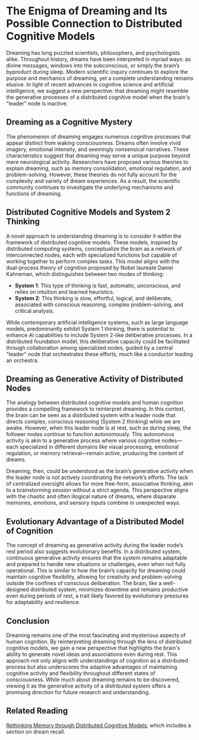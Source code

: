 # The Enigma of Dreaming and Its Possible Connection to Distributed Cognitive Models

Dreaming has long puzzled scientists, philosophers, and psychologists alike. Throughout history, dreams have been interpreted in myriad ways: as divine messages, windows into the subconscious, or simply the brain’s byproduct during sleep. Modern scientific inquiry continues to explore the purpose and mechanics of dreaming, yet a complete understanding remains elusive. In light of recent advances in cognitive science and artificial intelligence, we suggest a new perspective: that dreaming might resemble the generative processes of a distributed cognitive model when the brain's "leader" node is inactive.

## Dreaming as a Cognitive Mystery

The phenomenon of dreaming engages numerous cognitive processes that appear distinct from waking consciousness. Dreams often involve vivid imagery, emotional intensity, and seemingly nonsensical narratives. These characteristics suggest that dreaming may serve a unique purpose beyond mere neurological activity. Researchers have proposed various theories to explain dreaming, such as memory consolidation, emotional regulation, and problem-solving. However, these theories do not fully account for the complexity and variety of dream experiences. As a result, the scientific community continues to investigate the underlying mechanisms and functions of dreaming.

## Distributed Cognitive Models and System 2 Thinking

A novel approach to understanding dreaming is to consider it within the framework of distributed cognitive models. These models, inspired by distributed computing systems, conceptualize the brain as a network of interconnected nodes, each with specialized functions but capable of working together to perform complex tasks. This model aligns with the dual-process theory of cognition proposed by Nobel laureate Daniel Kahneman, which distinguishes between two modes of thinking:

- **System 1**: This type of thinking is fast, automatic, unconscious, and relies on intuition and learned heuristics.
- **System 2**: This thinking is slow, effortful, logical, and deliberate, associated with conscious reasoning, complex problem-solving, and critical analysis.

While contemporary artificial intelligence systems, such as large language models, predominantly exhibit System 1 thinking, there is potential to enhance AI capabilities to include System 2-like deliberative processes. In a distributed foundation model, this deliberative capacity could be facilitated through collaboration among specialized nodes, guided by a central "leader" node that orchestrates these efforts, much like a conductor leading an orchestra.

## Dreaming as Generative Activity of Distributed Nodes

The analogy between distributed cognitive models and human cognition provides a compelling framework to reinterpret dreaming. In this context, the brain can be seen as a distributed system with a leader node that directs complex, conscious reasoning (System 2 thinking) while we are awake. However, when this leader node is at rest, such as during sleep, the follower nodes continue to function autonomously. This autonomous activity is akin to a generative process where various cognitive nodes—each specialized in different domains like visual processing, emotional regulation, or memory retrieval—remain active, producing the content of dreams.

Dreaming, then, could be understood as the brain’s generative activity when the leader node is not actively coordinating the network’s efforts. The lack of centralized oversight allows for more free-form, associative thinking, akin to a brainstorming session without a strict agenda. This perspective aligns with the chaotic and often illogical nature of dreams, where disparate memories, emotions, and sensory inputs combine in unexpected ways.

## Evolutionary Advantage of a Distributed Model of Cognition

The concept of dreaming as generative activity during the leader node’s rest period also suggests evolutionary benefits. In a distributed system, continuous generative activity ensures that the system remains adaptable and prepared to handle new situations or challenges, even when not fully operational. This is similar to how the brain’s capacity for dreaming could maintain cognitive flexibility, allowing for creativity and problem-solving outside the confines of conscious deliberation. The brain, like a well-designed distributed system, minimizes downtime and remains productive even during periods of rest, a trait likely favored by evolutionary pressures for adaptability and resilience.

## Conclusion

Dreaming remains one of the most fascinating and mysterious aspects of human cognition. By reinterpreting dreaming through the lens of distributed cognitive models, we gain a new perspective that highlights the brain's ability to generate novel ideas and associations even during rest. This approach not only aligns with understandings of cognition as a distributed process but also underscores the adaptive advantages of maintaining cognitive activity and flexibility throughout different states of consciousness. While much about dreaming remains to be discovered, viewing it as the generative activity of a distributed system offers a promising direction for future research and understanding.

## Related Reading
[Rethinking Memory through Distributed Cognitive Models](https://github.com/fanseeai/Distributed-Foundation-Models/blob/main/Rethinking%20Memory%20through%20Distributed%20Cognitive%20Models.md), which includes a section on dream recall.
